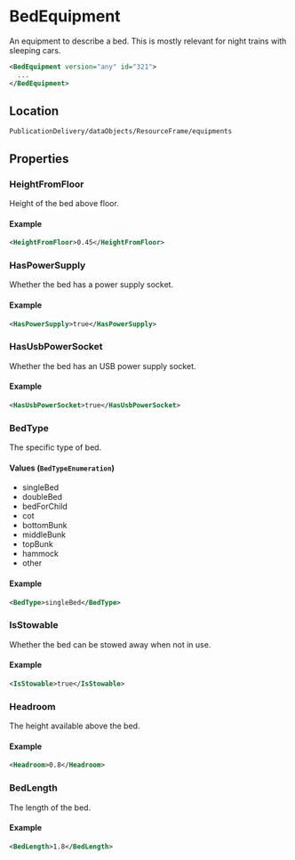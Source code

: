 # BedEquipment

An equipment to describe a bed. This is mostly relevant for night trains with sleeping cars.

```xml
<BedEquipment version="any" id="321">
  ...
</BedEquipment>
```

## Location
```
PublicationDelivery/dataObjects/ResourceFrame/equipments
```

## Properties

### HeightFromFloor

Height of the bed above floor.

#### Example
```xml
<HeightFromFloor>0.45</HeightFromFloor>
```

### HasPowerSupply

Whether the bed has a power supply socket.

#### Example
```xml
<HasPowerSupply>true</HasPowerSupply>
```

### HasUsbPowerSocket

Whether the bed has an USB power supply socket.

#### Example
```xml
<HasUsbPowerSocket>true</HasUsbPowerSocket>
```
### BedType

The specific type of bed.

#### Values (`BedTypeEnumeration`)
- singleBed
- doubleBed
- bedForChild
- cot
- bottomBunk
- middleBunk
- topBunk
- hammock
- other

#### Example
```xml
<BedType>singleBed</BedType>
```

### IsStowable

Whether the bed can be stowed away when not in use.

#### Example
```xml
<IsStowable>true</IsStowable>
```

### Headroom

The height available above the bed.

#### Example
```xml
<Headroom>0.8</Headroom>
```

### BedLength

The length of the bed.

#### Example
```xml
<BedLength>1.8</BedLength>
```
